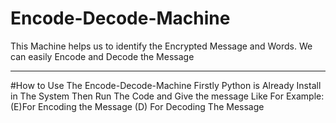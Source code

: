 # Encode-Decode-Machine
This Machine helps us to identify the Encrypted Message and Words.
We can easily Encode and Decode the Message

---------------------------------------------------
#How to Use The Encode-Decode-Machine
Firstly Python is Already Install in The System 
Then Run The Code and Give the message Like 
For Example: (E)For Encoding the Message 
(D) For Decoding The Message
